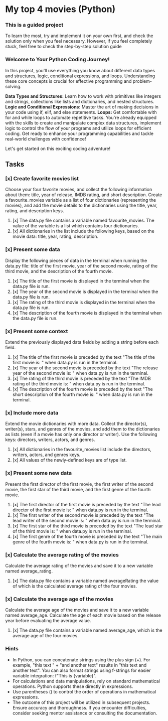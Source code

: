 # My top 4 movies (Python)


### This is a guided project
To learn the most, try and implement it on your own first, and check the solution only when you feel necessary. However, if you feel completely stuck, feel free to check the step-by-step solution guide

### Welcome to Your Python Coding Journey!
In this project, you'll use everything you know about different data types and structures, logic, conditional expressions, and loops. Understanding these core concepts is crucial for effective programming and problem-solving.

**Data Types and Structures:** Learn how to work with primitives like integers and strings, collections like lists and dictionaries, and nested structures.
**Logic and Conditional Expressions:** Master the art of making decisions in your code using if, elif, and else statements.
**Loops:** Get comfortable with for and while loops to automate repetitive tasks.
You're already equipped with the skills to create and manipulate complex data structures, implement logic to control the flow of your programs and utilize loops for efficient coding. Get ready to enhance your programming capabilities and tackle real-world challenges with confidence!

Let's get started on this exciting coding adventure!

## Tasks

### [x] Create favorite movies list

Choose your four favorite movies, and collect the following information about them: title, year of release, IMDB rating, and short description. Create a favourite_movies variable as a list of four dictionaries (representing the movies), and add the movie details to the dictionaries using the title, year, rating, and description keys.

1. [x] The data.py file contains a variable named favourite_movies. The value of the variable is a list which contains four dictionaries.
2. [x] All dictionaries in the list include the following keys, based on the movie data: title, year, rating, description.


### [x] Present some data

Display the following pieces of data in the terminal when running the data.py file: title of the first movie, year of the second movie, rating of the third movie, and the description of the fourth movie.

1. [x] The title of the first movie is displayed in the terminal when the data.py file is run.
2. [x] The year of the second movie is displayed in the terminal when the data.py file is run.
3. [x] The rating of the third movie is displayed in the terminal when the data.py file is run.
4. [x] The description of the fourth movie is displayed in the terminal when the data.py file is run.


### [x] Present some context

Extend the previously displayed data fields by adding a string before each field.

1. [x] The title of the first movie is preceded by the text "The title of the first movie is: " when data.py is run in the terminal.
2. [x] The year of the second movie is preceded by the text "The release year of the second movie is: " when data.py is run in the terminal.
3. [x] The rating of the third movie is preceded by the text "The IMDB rating of the third movie is: " when data.py is run in the terminal.
4. [x] The description of the fourth movie is preceded by the text "The short description of the fourth movie is: " when data.py is run in the terminal.


### [x] Include more data

Extend the movie dictionaries with more data. Collect the director(s), writer(s), stars, and genres of the movies, and add them to the dictionaries as lists (even if a movie has only one director or writer). Use the following keys: directors, writers, actors, and genres.

1. [x] All dictionaries in the favourite_movies list include the directors, writers, actors, and genres keys.
2. [x] All values of the newly-defined keys are of type list.


### [x] Present some new data

Present the first director of the first movie, the first writer of the second movie, the first star of the third movie, and the first genre of the fourth movie.

1. [x] The first director of the first movie is preceded by the text "The lead director of the first movie is: " when data.py is run in the terminal.
2. [x] The first writer of the second movie is preceded by the text "The lead writer of the second movie is: " when data.py is run in the terminal.
3. [x] The first star of the third movie is preceded by the text "The lead star of the third movie is: " when data.py is run in the terminal.
4. [x] The first genre of the fourth movie is preceded by the text "The main genre of the fourth movie is: " when data.py is run in the terminal.


### [x] Calculate the average rating of the movies

Calculate the average rating of the movies and save it to a new variable named average_rating.

1. [x] The data.py file contains a variable named averageRating the value of which is the calculated average rating of the four movies.


### [x] Calculate the average age of the movies

Calculate the average age of the movies and save it to a new variable named average_age. Calculate the age of each movie based on the release year before evaluating the average value.

1. [x] The data.py file contains a variable named average_age, which is the average age of the four movies.


### Hints

- In Python, you can concatenate strings using the plus sign (+). For example, "this text " + "and another text" results in "this text and another text". You can also format strings using f-strings for easier variable integration: f"This is {variable}".
- For calculations and data manipulations, rely on standard mathematical operations. Python supports these directly in expressions.
- Use parentheses () to control the order of operations in mathematical expressions.
- The outcome of this project will be utilized in subsequent projects. Ensure accuracy and thoroughness. If you encounter difficulties, consider seeking mentor assistance or consulting the documentation.


